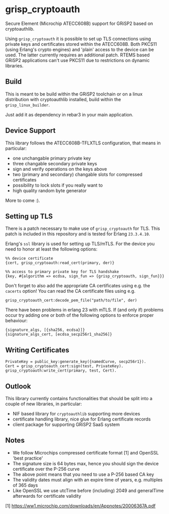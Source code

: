 grisp_cryptoauth
================

Secure Element (Microchip ATECC608B) support for GRiSP2 based on cryptoauthlib.

Using `grisp_cryptoauth` it is possible to set up TLS connections using private
keys and certificates stored within the ATECC608B. Both PKCS11 (using Erlang's
crypto engines) and 'plain' access to the device can be used. The latter currently
requires an additional patch. RTEMS based GRiSP2 applications can't use PKCS11
due to restrictions on dynamic libraries.


Build
-----

This is meant to be build within the GRiSP2 toolchain or on a linux distribution
with cryptoauthlib installed, build within the `grisp_linux_builder`.

Just add it as dependency in rebar3 in your main application.


Device Support
--------------

This library follows the ATECC608B-TFLXTLS configuration, that means in particular:

* one unchangable primary private key
* three changable secondary private keys
* sign and verify operations on the keys above
* two (primary and secondary) changable slots for compressed certificates
* possibility to lock slots if you really want to
* high quality random byte generator

More to come :).


Setting up TLS
--------------

There is a patch necessary to make use of `grisp_cryptoauth` for TLS. This
patch is included in this repository and is tested for Erlang `23.3.4.10`.

Erlang's `ssl` library is used for setting up TLS/mTLS. For the device
you need to honor at least the following options:

```
%% device certificate
{cert, grisp_cryptoauth:read_cert(primary, der)}

%% access to primary private key for TLS handshake
{key, #{algorithm => ecdsa, sign_fun => {grisp_cryptoauth, sign_fun}}}
```

Don't forget to also add the appropriate CA certificates using e.g. the
`cacerts` option! You can read the CA certificate files using e.g.

```
grisp_cryptoauth_cert:decode_pem_file("path/to/file", der)
```

There have been problems in erlang 23 with mTLS. If (and only if) problems
occur try adding one or both of the following options to enforce proper behaviour:

```
{signature_algs, [{sha256, ecdsa}]}
{signature_algs_cert, [ecdsa_secp256r1_sha256]}
```


Writing Certificates
--------------------

```
PrivateKey = public_key:generate_key({namedCurve, secp256r1}).
Cert = grisp_cryptoauth_cert:sign(test, PrivateKey).
grisp_cryptoauth:write_cert(primary, test, Cert).
```


Outlook
-------

This library currently contains functionalities that should be split into
a couple of new libraries, in particular:

* NIF based library for `cryptoauthlib` supporting more devices
* certificate handling library, nice glue for Erlang certificate records
* client package for supporting GRiSP2 SaaS system


Notes
-----

* We follow Microchips compressed certificate format [1] and OpenSSL 'best practice'
* The signature size is 64 bytes max, hence you should sign the device certificate over the P-256 curve
* The above point means that you need to use a P-256 based CA key
* The validity dates must align with an expire time of years, e.g. multiples of 365 days
* Like OpenSSL we use utcTime before (including) 2049 and generalTime afterwards for certificate validity

[1] https://ww1.microchip.com/downloads/en/Appnotes/20006367A.pdf
